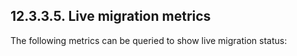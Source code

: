 ## 12.3.3.5. Live migration metrics

The following metrics can be queried to show live migration status:

